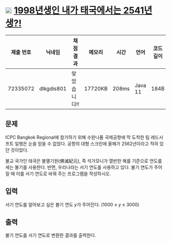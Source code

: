 # <img width="20px"  src="https://d2gd6pc034wcta.cloudfront.net/tier/1.svg" class="solvedac-tier"> [1998년생인 내가 태국에서는 2541년생?!](https://www.acmicpc.net/problem/18108) 

| 제출 번호 | 닉네임 | 채점 결과 | 메모리 | 시간 | 언어 | 코드 길이 |
|---|---|---|---|---|---|---|
|72335072|dlkgdis801|맞았습니다!! |17720KB|208ms|Java 11|184B|

## 문제
<p>ICPC Bangkok Regional에 참가하기 위해 수완나품 국제공항에 막 도착한 팀 레드시프트 일행은 눈을 믿을 수 없었다. 공항의 대형 스크린에 올해가 2562년이라고 적혀 있던 것이었다.</p>

<p>불교 국가인 태국은 불멸기원(佛滅紀元), 즉 석가모니가 열반한 해를 기준으로 연도를 세는 불기를 사용한다. 반면, 우리나라는 서기 연도를 사용하고 있다. 불기 연도가 주어질 때 이를 서기 연도로 바꿔 주는 프로그램을 작성하시오.</p>

## 입력
<p>서기 연도를 알아보고 싶은 불기 연도 <em>y</em>가 주어진다. (1000 ≤ <em>y</em> ≤ 3000)</p>

## 출력
<p>불기 연도를 서기 연도로 변환한 결과를 출력한다.</p>
